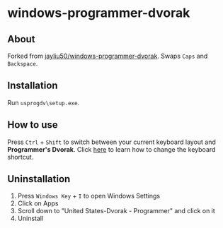 windows-programmer-dvorak
=========================
About
-----
Forked from [jayliu50/windows-programmer-dvorak](https://github.com/jayliu50/windows-programmer-dvorak). Swaps `Caps` and `Backspace`.

Installation
------------
Run `usprogdv\setup.exe`.

How to use
----------
Press `Ctrl` + `Shift` to switch between your current keyboard layout and **Programmer's Dvorak**. Click [here](https://winaero.com/change-hotkeys-switch-keyboard-layout-windows-10/) to learn how to change the keyboard shortcut.

Uninstallation
--------------
1. Press `Windows Key` + `I` to open Windows Settings
2. Click on Apps
3. Scroll down to "United States-Dvorak - Programmer" and click on it
4. Uninstall